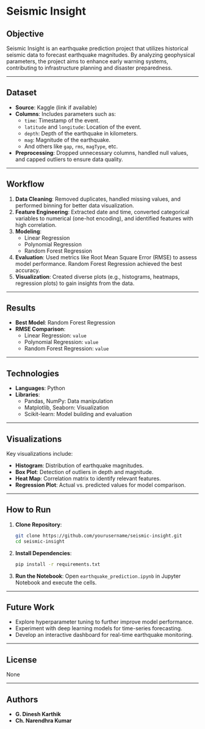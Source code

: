 # Seismic Insight

## Objective
Seismic Insight is an earthquake prediction project that utilizes historical seismic data to forecast earthquake magnitudes. By analyzing geophysical parameters, the project aims to enhance early warning systems, contributing to infrastructure planning and disaster preparedness.

---

## Dataset
- **Source**: Kaggle (link if available)
- **Columns**: Includes parameters such as:
  - `time`: Timestamp of the event.
  - `latitude` and `longitude`: Location of the event.
  - `depth`: Depth of the earthquake in kilometers.
  - `mag`: Magnitude of the earthquake.
  - And others like `gap`, `rms`, `magType`, etc.
- **Preprocessing**: Dropped unnecessary columns, handled null values, and capped outliers to ensure data quality.

---

## Workflow
1. **Data Cleaning**: Removed duplicates, handled missing values, and performed binning for better data visualization.
2. **Feature Engineering**: Extracted date and time, converted categorical variables to numerical (one-hot encoding), and identified features with high correlation.
3. **Modeling**:
   - Linear Regression
   - Polynomial Regression
   - Random Forest Regression
4. **Evaluation**: Used metrics like Root Mean Square Error (RMSE) to assess model performance. Random Forest Regression achieved the best accuracy.
5. **Visualization**: Created diverse plots (e.g., histograms, heatmaps, regression plots) to gain insights from the data.

---

## Results
- **Best Model**: Random Forest Regression
- **RMSE Comparison**:
  - Linear Regression: `value`
  - Polynomial Regression: `value`
  - Random Forest Regression: `value`

---

## Technologies
- **Languages**: Python
- **Libraries**:
  - Pandas, NumPy: Data manipulation
  - Matplotlib, Seaborn: Visualization
  - Scikit-learn: Model building and evaluation

---

## Visualizations
Key visualizations include:
- **Histogram**: Distribution of earthquake magnitudes.
- **Box Plot**: Detection of outliers in depth and magnitude.
- **Heat Map**: Correlation matrix to identify relevant features.
- **Regression Plot**: Actual vs. predicted values for model comparison.

---

## How to Run
1. **Clone Repository**:
   ```bash
   git clone https://github.com/yourusername/seismic-insight.git
   cd seismic-insight
   ```
2. **Install Dependencies**:
   ```bash
   pip install -r requirements.txt
   ```
3. **Run the Notebook**:
   Open `earthquake_prediction.ipynb` in Jupyter Notebook and execute the cells.

---

## Future Work
- Explore hyperparameter tuning to further improve model performance.
- Experiment with deep learning models for time-series forecasting.
- Develop an interactive dashboard for real-time earthquake monitoring.

---

## License
None

---

## Authors
- **G. Dinesh Karthik**
- **Ch. Narendhra Kumar**
